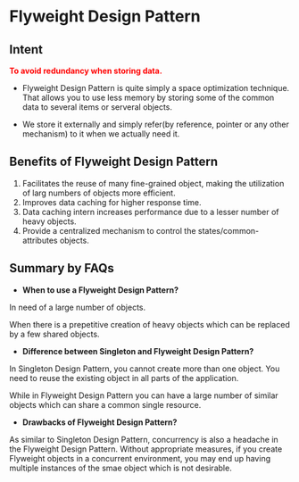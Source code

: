 # Flyweight Design Pattern

## Intent

<font color="red"><b>To avoid redundancy when storing data.</b></font>

* Flyweight Design Pattern is quite simply a space optimization technique.
That allows you to use less memory by storing some of the common data to several
items or serveral objects.

* We store it externally and simply refer(by reference, pointer or any other
mechanism) to it when we actually need it.


## Benefits of Flyweight Design Pattern

1. Facilitates the reuse of many fine-grained object, making the utilization of larg
numbers of objects more efficient.
2. Improves data caching for higher response time.
3. Data caching intern increases performance due to a lesser number of heavy objects.
4. Provide a centralized mechanism to control the states/common-attributes objects.

## Summary by FAQs

* **When to use a Flyweight Design Pattern?**

In need of a large number of objects.

When there is a prepetitive creation of heavy objects which can be replaced by a
few shared objects.

* **Difference between Singleton and Flyweight Design Pattern?**

In Singleton Design Pattern, you cannot create more than one object. You need to 
reuse the existing object in all parts of the application.

While in Flyweight Design Pattern you can have a large number of similar objects
which can share a common single resource.

* **Drawbacks of Flyweight Design Pattern?**

As similar to Singleton Design Pattern, concurrency is also a headache in the 
Flyweight Design Pattern. Without appropriate measures, if you create Flyweight
objects in a concurrent environment, you may end up having multiple instances of the
smae object which is not desirable.



